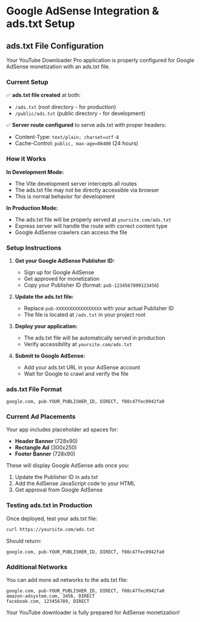 # Google AdSense Integration & ads.txt Setup

## ads.txt File Configuration

Your YouTube Downloader Pro application is properly configured for Google AdSense monetization with an ads.txt file.

### Current Setup

✅ **ads.txt file created** at both:
- `/ads.txt` (root directory - for production)
- `/public/ads.txt` (public directory - for development)

✅ **Server route configured** to serve ads.txt with proper headers:
- Content-Type: `text/plain; charset=utf-8`
- Cache-Control: `public, max-age=86400` (24 hours)

### How it Works

**In Development Mode:**
- The Vite development server intercepts all routes
- The ads.txt file may not be directly accessible via browser
- This is normal behavior for development

**In Production Mode:**
- The ads.txt file will be properly served at `yoursite.com/ads.txt`
- Express server will handle the route with correct content type
- Google AdSense crawlers can access the file

### Setup Instructions

1. **Get your Google AdSense Publisher ID:**
   - Sign up for Google AdSense
   - Get approved for monetization
   - Copy your Publisher ID (format: `pub-1234567890123456`)

2. **Update the ads.txt file:**
   - Replace `pub-XXXXXXXXXXXXXXXXX` with your actual Publisher ID
   - The file is located at `/ads.txt` in your project root

3. **Deploy your application:**
   - The ads.txt file will be automatically served in production
   - Verify accessibility at `yoursite.com/ads.txt`

4. **Submit to Google AdSense:**
   - Add your ads.txt URL in your AdSense account
   - Wait for Google to crawl and verify the file

### ads.txt File Format

```
google.com, pub-YOUR_PUBLISHER_ID, DIRECT, f08c47fec0942fa0
```

### Current Ad Placements

Your app includes placeholder ad spaces for:
- **Header Banner** (728x90)
- **Rectangle Ad** (300x250) 
- **Footer Banner** (728x90)

These will display Google AdSense ads once you:
1. Update the Publisher ID in ads.txt
2. Add the AdSense JavaScript code to your HTML
3. Get approval from Google AdSense

### Testing ads.txt in Production

Once deployed, test your ads.txt file:
```bash
curl https://yoursite.com/ads.txt
```

Should return:
```
google.com, pub-YOUR_PUBLISHER_ID, DIRECT, f08c47fec0942fa0
```

### Additional Networks

You can add more ad networks to the ads.txt file:
```
google.com, pub-YOUR_PUBLISHER_ID, DIRECT, f08c47fec0942fa0
amazon-adsystem.com, 3456, DIRECT
facebook.com, 123456789, DIRECT
```

Your YouTube downloader is fully prepared for AdSense monetization!
